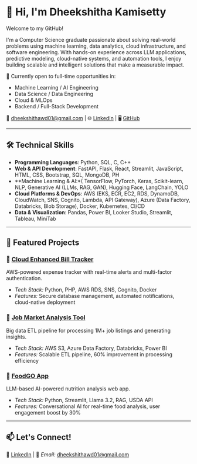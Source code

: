 <!--
*Kavyavemuri25/Kavyavemuri25* is a ✨ special ✨ repository because its README.md (this file) appears on your GitHub profile.

Here are some ideas to get you started:

- 🔭 I’m currently working on ...
- 🌱 I’m currently learning ...
- 👯 I’m looking to collaborate on ...
- 🤔 I’m looking for help with ...
- 💬 Ask me about ...
- 📫 How to reach me: ...
- 😄 Pronouns: ...
- ⚡ Fun fact: ...
-->

# 👋 Hi, I'm Dheekshitha Kamisetty  

Welcome to my GitHub!

I'm a Computer Science graduate passionate about solving real-world problems using machine learning, data analytics, cloud infrastructure, and software engineering. With hands-on experience across LLM applications, predictive modeling, cloud-native systems, and automation tools, I enjoy building scalable and intelligent solutions that make a measurable impact.

📍 Currently open to full-time opportunities in:  
- Machine Learning / AI Engineering  
- Data Science / Data Engineering  
- Cloud & MLOps  
- Backend / Full-Stack Development 

📧 dheekshithawd01@gmail.com | 🌐 [LinkedIn](https://www.linkedin.com/in/sai-dheekshitha-kamisetty-a547801a0/) | 🖥️ [GitHub](https://github.com/Dheekshitha-02)  

---

## 🛠️ Technical Skills  
- **Programming Languages**: Python, SQL, C, C++
- **Web & API Development**: FastAPI, Flask, React, Streamlit, JavaScript, HTML, CSS, Bootstrap, SQL, MongoDB, PH
- **Machine Learning & AI:*( TensorFlow, PyTorch, Keras, Scikit-learn, NLP, Generative AI (LLMs, RAG, GAN), Hugging Face, LangChain, YOLO 
- **Cloud Platforms & DevOps**: AWS (EKS, ECR, EC2, RDS, DynamoDB, CloudWatch, SNS, Cognito, Lambda, API Gateway), Azure (Data Factory, Databricks, Blob Storage), Docker, Kubernetes, CI/CD 
- **Data & Visualization**: Pandas, Power BI, Looker Studio, Streamlit, Tableau, MiniTab


---

## 📌 Featured Projects  

### 🔹 [Cloud Enhanced Bill Tracker]()  
AWS-powered expense tracker with real-time alerts and multi-factor authentication.  
- *Tech Stack:* Python, PHP, AWS RDS, SNS, Cognito, Docker  
- *Features:* Secure database management, automated notifications, cloud-native deployment  

### 🔹 [Job Market Analysis Tool]()  
Big data ETL pipeline for processing 1M+ job listings and generating insights.  
- *Tech Stack:* AWS S3, Azure Data Factory, Databricks, Power BI  
- *Features:* Scalable ETL pipeline, 60% improvement in processing efficiency  

### 🔹 [FoodGO App]()  
LLM-based AI-powered nutrition analysis web app.  
- *Tech Stack:* Python, Streamlit, Llama 3.2, RAG, USDA API  
- *Features:* Conversational AI for real-time food analysis, user engagement boost by 30%  

---

## 📫 Let's Connect!  
💼 [LinkedIn](https://www.linkedin.com/in/sai-dheekshitha-kamisetty-a547801a0/) | 📧 *Email:* dheekshithawd01@gmail.com

